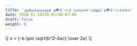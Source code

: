 ```yaml
---
title: 'அறிமுகமுடிவுறாத் த�ொடர் முறைகள் மற்றும் த�ொடர்கள்ம்'
date: 2018-11-14T19:02:50-07:00
draft: false
weight: 6
---
```



\\[ x = {-b \pm \sqrt{b^2-4ac} \over 2a} \\]